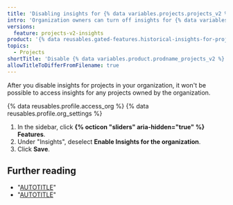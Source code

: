 ```yaml
---
title: 'Disabling insights for {% data variables.projects.projects_v2 %} in your organization'
intro: 'Organization owners can turn off insights for {% data variables.product.prodname_projects_v2 %} in their organization.'
versions:
  feature: projects-v2-insights
product: '{% data reusables.gated-features.historical-insights-for-projects %}'
topics:
  - Projects
shortTitle: 'Disable {% data variables.product.prodname_projects_v2 %} insights'
allowTitleToDifferFromFilename: true
---
```


After you disable insights for projects in your organization, it won't be possible to access insights for any projects owned by the organization.

{% data reusables.profile.access_org %}
{% data reusables.profile.org_settings %}
1. In the sidebar, click **{% octicon "sliders" aria-hidden="true" %} Features**.
1. Under "Insights", deselect **Enable Insights for the organization**.
1. Click **Save**.

## Further reading

- "[AUTOTITLE](/issues/planning-and-tracking-with-projects/learning-about-projects/about-projects)"
- "[AUTOTITLE](/issues/planning-and-tracking-with-projects/viewing-insights-from-your-project/about-insights-for-projects)"
